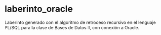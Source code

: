 # laberinto_oracle
Laberinto generado con el algoritmo de retroceso recursivo en el lenguaje PL/SQL para la clase de Bases de Datos II, con conexión a Oracle.
